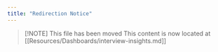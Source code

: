 ```yaml
---
title: "Redirection Notice"
---
```


> [\!NOTE] This file has been moved
> This content is now located at [[Resources/Dashboards/interview-insights.md]]

